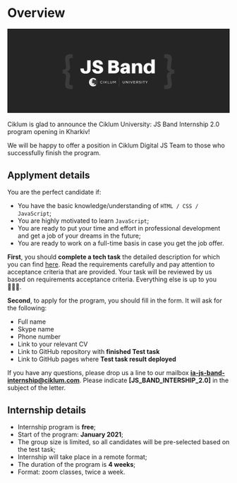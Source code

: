 # Overview

![alt text](../assets/images/js-band-cover.png)

Ciklum is glad to announce the Ciklum University: JS Band Internship 2.0 program opening in Kharkiv!

We will be happy to offer a position in Ciklum Digital JS Team to those who successfully finish the program.

## Applyment details
You are the perfect candidate if:
- You have the basic knowledge/understanding of `HTML / CSS / JavaScript`;
- You are highly motivated to learn `JavaScript`;
- You are ready to put your time and effort in professional development and get a job of your dreams in the future;
- You are ready to work on a full-time basis in case you get the job offer.

**First**, you should **complete a tech task** the detailed description for which you can find [here](https://ciklum-digital.github.io/internship-2.0/#/pages/task). Read the requirements carefully and pay attention to acceptance criteria that are provided. Your task will be reviewed by us based on requirements acceptance criteria. Everything else is up to you 👨🏻‍🔬.
 
**Second**, to apply for the program, you should fill in the form. It will ask for the following:
- Full name
- Skype name
- Phone number
- Link to your relevant CV
- Link to GitHub repository with **finished Test task**
- Link to GitHub pages where **Test task result deployed**
 
If you have any questions, please drop us a line to our mailbox **ia-js-band-internship@ciklum.com**. Please indicate **[JS_BAND_INTERSHIP_2.0]** in the subject of the letter.

## Internship details
- Internship program is **free**;
- Start of the program: **January 2021**;
- The group size is limited, so all candidates will be pre-selected based on the test task;
- Internship will take place in a remote format;
- The duration of the program is **4 weeks**;
- Format: zoom classes, twice a week.

 

